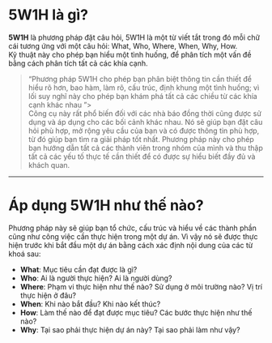 # 5W1H là gì?  

**5W1H** là phương pháp đặt câu hỏi, 5W1H là một từ viết tắt trong đó mỗi chữ cái tương ứng với một câu hỏi: What, Who, Where, When, Why, How.  
Kỹ thuật này cho phép bạn hiểu một tình huống, để phân tích một vấn đề bằng cách phân tích tất cả các khía cạnh.    
> “Phương pháp 5W1H cho phép bạn phân biệt thông tin cần thiết để hiểu rõ hơn, bao hàm, làm rõ, cấu trúc, định khung một tình huống; vì lối suy nghĩ này cho phép bạn khám phá tất cả các chiều từ các khía cạnh khác nhau ”>   
Công cụ này rất phổ biến đối với các nhà báo đồng thời cũng được sử dụng và áp dụng cho các bối cảnh khác nhau. Nó sẽ giúp bạn đặt câu hỏi phù hợp, mở rộng yêu cầu của bạn và có được thông tin phù hợp, từ đó giúp bạn tìm ra giải pháp tốt nhất. Phương pháp này cho phép bạn hướng dẫn tất cả các thành viên trong nhóm của mình và thu thập tất cả các yếu tố thực tế cần thiết để có được sự hiểu biết đầy đủ và khách quan.  
------
# Áp dụng 5W1H như thế nào?  

Phương pháp này sẽ giúp bạn tổ chức, cấu trúc và hiểu về các thành phần cũng như công việc cần thực hiện trong một dự án. Vì vậy nó sẽ được thực hiện trước khi bắt đầu một dự án bằng cách xác định nội dung của các từ khoá sau:  
- **What**: Mục tiêu cần đạt được là gì?    
- **Who**: Ai là người thực hiện? Ai là người dùng?    
- **Where**: Phạm vi thực hiện như thế nào? Sử dụng ở môi trường nào? Vị trí thực hiện ở đâu?    
- **When**: Khi nào bắt đầu? Khi nào kết thúc?    
- **How**: Làm thế nào để đạt được mục tiêu? Các bước thực hiện như thế nào?    
- **Why**: Tại sao phải thực hiện dự án này? Tại sao phải làm như vậy?
